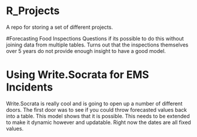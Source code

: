 # R_Projects

A repo for storing a set of different projects.  

#Forecasting Food Inspections 
Questions if its possible to do this without joining data from multiple tables.  Turns out that the inspections themselves over 5 years do not provide enough insight to have a good model.  

# Using Write.Socrata for EMS Incidents
Write.Socrata is really cool and is going to open up a number of different doors. The first door was to see if you could throw forecasted values back into a table.  This model shows that it is possible.  This needs to be extended to make it dynamic however and updatable. Right now the dates are all fixed values. 
